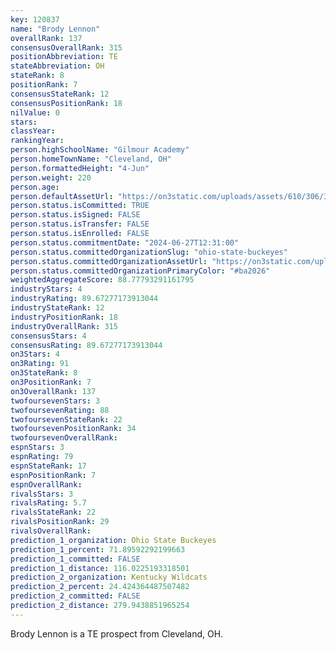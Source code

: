 ```yaml
---
key: 120837
name: "Brody Lennon"
overallRank: 137
consensusOverallRank: 315
positionAbbreviation: TE
stateAbbreviation: OH
stateRank: 8
positionRank: 7
consensusStateRank: 12
consensusPositionRank: 18
nilValue: 0
stars: 
classYear: 
rankingYear: 
person.highSchoolName: "Gilmour Academy"
person.homeTownName: "Cleveland, OH"
person.formattedHeight: "4-Jun"
person.weight: 220
person.age: 
person.defaultAssetUrl: "https://on3static.com/uploads/assets/610/306/306610.png"
person.status.isCommitted: TRUE
person.status.isSigned: FALSE
person.status.isTransfer: FALSE
person.status.isEnrolled: FALSE
person.status.commitmentDate: "2024-06-27T12:31:00"
person.status.committedOrganizationSlug: "ohio-state-buckeyes"
person.status.committedOrganizationAssetUrl: "https://on3static.com/uploads/assets/126/150/150126.svg"
person.status.committedOrganizationPrimaryColor: "#ba2026"
weightedAggregateScore: 88.77793291161795
industryStars: 4
industryRating: 89.67277173913044
industryStateRank: 12
industryPositionRank: 18
industryOverallRank: 315
consensusStars: 4
consensusRating: 89.67277173913044
on3Stars: 4
on3Rating: 91
on3StateRank: 8
on3PositionRank: 7
on3OverallRank: 137
twofoursevenStars: 3
twofoursevenRating: 88
twofoursevenStateRank: 22
twofoursevenPositionRank: 34
twofoursevenOverallRank: 
espnStars: 3
espnRating: 79
espnStateRank: 17
espnPositionRank: 7
espnOverallRank: 
rivalsStars: 3
rivalsRating: 5.7
rivalsStateRank: 22
rivalsPositionRank: 29
rivalsOverallRank: 
prediction_1_organization: Ohio State Buckeyes
prediction_1_percent: 71.89592292199663
prediction_1_committed: FALSE
prediction_1_distance: 116.0225193318501
prediction_2_organization: Kentucky Wildcats
prediction_2_percent: 24.424364487507482
prediction_2_committed: FALSE
prediction_2_distance: 279.9438851965254
---
```

Brody Lennon is a TE prospect from Cleveland, OH.